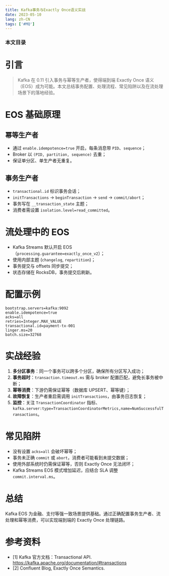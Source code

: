 ```yaml
---
title: Kafka事务与Exactly Once语义实战
date: 2023-05-10
lang: zh-CN
tags: ['#MQ']
---
```


### 本文目录
<!-- toc -->

# 引言
> Kafka 在 0.11 引入事务与幂等生产者，使得端到端 Exactly Once 语义（EOS）成为可能。本文总结事务配置、处理流程、常见陷阱以及在流处理场景下的落地经验。

# EOS 基础原理
## 幂等生产者
- 通过 `enable.idempotence=true` 开启，每条消息带 `PID`、`sequence`；
- Broker 以 `(PID, partition, sequence)` 去重；
- 保证单分区、单生产者无重复。

## 事务生产者
- `transactional.id` 标识事务会话；
- `initTransactions` → `beginTransaction` → `send` → `commit/abort`；
- 事务写在 `__transaction_state` 主题；
- 消费者需设置 `isolation.level=read_committed`。

# 流处理中的 EOS
- Kafka Streams 默认开启 EOS（`processing.guarantee=exactly_once_v2`）；
- 使用内部主题 (`changelog`, `repartition`)；
- 事务提交与 offsets 同步提交；
- 状态存储在 RocksDB，事务提交后刷新。

# 配置示例
```properties
bootstrap.servers=kafka:9092
enable.idempotence=true
acks=all
retries=Integer.MAX_VALUE
transactional.id=payment-tx-001
linger.ms=20
batch.size=32768
```

# 实战经验
1. **多分区事务**：同一个事务可以跨多个分区，确保所有分区写入成功；
2. **事务超时**：`transaction.timeout.ms` 需与 broker 配置匹配，避免长事务被中断；
3. **幂等消费**：下游仍需保证幂等（数据库 UPSERT、幂等键）；
4. **故障恢复**：生产者重启需调用 `initTransactions`，由事务日志恢复；
5. **监控**：关注 `TransactionCoordinator` 指标、`kafka.server:type=TransactionCoordinatorMetrics,name=NumSuccessfulTransactions`。

# 常见陷阱
- 没有设置 `acks=all` 会破坏幂等；
- 事务未正确 `commit` 或 `abort`，消费者可能看到未提交数据；
- 使用外部系统时仍需保证幂等，否则 Exactly Once 无法闭环；
- Kafka Streams EOS 模式增加延迟，应结合 SLA 调整 `commit.interval.ms`。

# 总结
Kafka EOS 为金融、支付等强一致场景提供基础。通过正确配置事务生产者、流处理和幂等消费，可以实现端到端的 Exactly Once 处理链路。

# 参考资料
- [1] Kafka 官方文档：Transactional API. https://kafka.apache.org/documentation/#transactions
- [2] Confluent Blog, Exactly Once Semantics.
